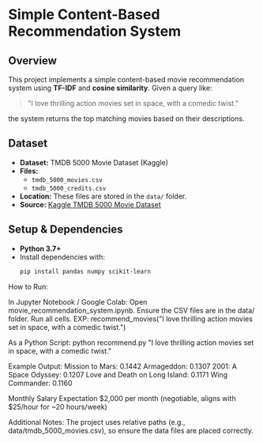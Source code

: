 # Simple Content-Based Recommendation System

## Overview
This project implements a simple content-based movie recommendation system using **TF-IDF** and **cosine similarity**. Given a query like:

> "I love thrilling action movies set in space, with a comedic twist."

the system returns the top matching movies based on their descriptions.

## Dataset
- **Dataset:** TMDB 5000 Movie Dataset (Kaggle)
- **Files:**  
  - `tmdb_5000_movies.csv`
  - `tmdb_5000_credits.csv`
- **Location:** These files are stored in the `data/` folder.
- **Source:** [Kaggle TMDB 5000 Movie Dataset](https://www.kaggle.com/datasets/tmdb/tmdb-movie-metadata)

## Setup & Dependencies
- **Python 3.7+**
- Install dependencies with:
  ```bash
  pip install pandas numpy scikit-learn

How to Run:

In Jupyter Notebook / Google Colab:
Open movie_recommendation_system.ipynb.
Ensure the CSV files are in the data/ folder.
Run all cells.
EXP:
recommend_movies("I love thrilling action movies set in space, with a comedic twist.")

As a Python Script:
python recommend.py "I love thrilling action movies set in space, with a comedic twist."

Example Output:
Mission to Mars: 0.1442
Armageddon: 0.1307
2001: A Space Odyssey: 0.1207
Love and Death on Long Island: 0.1171
Wing Commander: 0.1160

Monthly Salary Expectation
$2,000 per month (negotiable, aligns with $25/hour for ~20 hours/week)

Additional Notes: 
The project uses relative paths (e.g., data/tmdb_5000_movies.csv), so ensure the data files are placed correctly.
